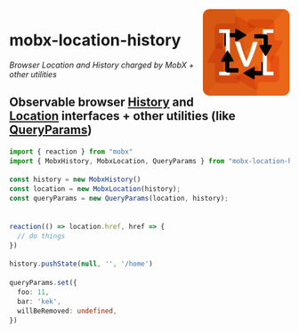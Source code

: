 <img src="assets/logo.png" align="right" height="156" alt="logo" />

# mobx-location-history  

_Browser Location and History charged by MobX + other utilities_  

## Observable browser [History](src/mobx-history/mobx-history.types.ts) and [Location](src/mobx-location/mobx-location.types.ts) interfaces + other utilities (like [QueryParams](src/query-params/query-params.types.ts))   

```ts
import { reaction } from "mobx"
import { MobxHistory, MobxLocation, QueryParams } from "mobx-location-history";

const history = new MobxHistory()
const location = new MobxLocation(history);
const queryParams = new QueryParams(location, history);


reaction(() => location.href, href => {
  // do things
})

history.pushState(null, '', '/home')

queryParams.set({
  foo: 11,
  bar: 'kek',
  willBeRemoved: undefined,
})
```

